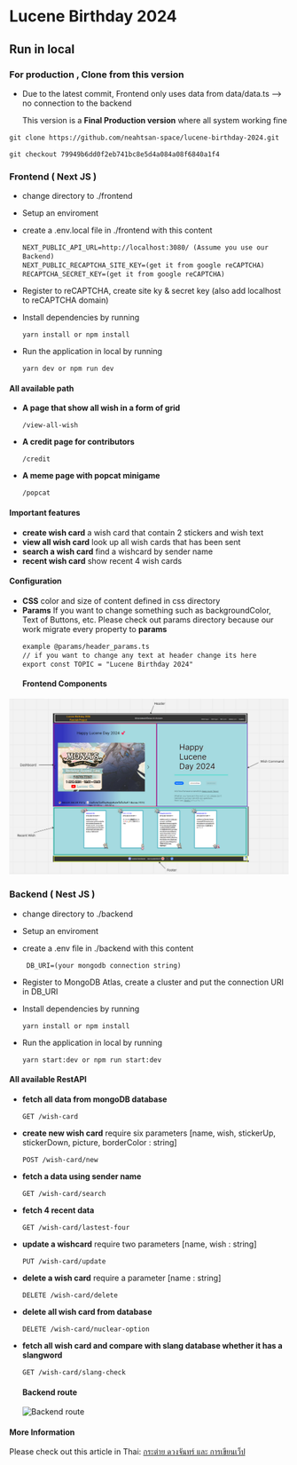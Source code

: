 # Lucene Birthday 2024


## **Run in local**


### For production , Clone from this version
-   Due to the latest commit, Frontend only uses data from data/data.ts --> no connection to the backend
    <br/>
    
    This version is a **Final Production version** where all system working fine
  
``` 
git clone https://github.com/neahtsan-space/lucene-birthday-2024.git 
```
```
git checkout 79949b6dd0f2eb741bc8e5d4a084a08f6840a1f4
```

### Frontend ( Next JS )

- change directory to ./frontend
- Setup an enviroment
- create a .env.local file in ./frontend with this content
    ```
    NEXT_PUBLIC_API_URL=http://localhost:3080/ (Assume you use our Backend)
    NEXT_PUBLIC_RECAPTCHA_SITE_KEY=(get it from google reCAPTCHA)
    RECAPTCHA_SECRET_KEY=(get it from google reCAPTCHA)
    ```
- Register to reCAPTCHA, create site ky & secret key (also add localhost to reCAPTCHA domain)

- Install dependencies by running
  
  ```
  yarn install or npm install
  ```
- Run the application in local by running

  ```
  yarn dev or npm run dev
  ```

#### All available path

-  **A page that show all wish in a form of grid**
    ```
    /view-all-wish
    ```
-  **A credit page for contributors**
    ```
    /credit
    ```
-  **A meme page with popcat minigame**
    ```
    /popcat
    ```
#### Important features

-   **create wish card**
    a wish card that contain 2 stickers and wish text
-   **view all wish card**
    look up all wish cards that has been sent
-   **search a wish card**
    find a wishcard by sender name
-   **recent wish card**
    show recent 4 wish cards

#### Configuration

-   **CSS**
    color and size of content defined in css directory 
-   **Params**
    If you want to change something such as backgroundColor, Text of Buttons, etc.
    Please check out params directory because our work migrate every property to **params**
    ```
    example @params/header_params.ts
    // if you want to change any text at header change its here
    export const TOPIC = "Lucene Birthday 2024"
    ```
    #### Frontend Components
![Frontend Componetns](/lucene_arch.png)
### Backend ( Nest JS )
- change directory to ./backend
- Setup an enviroment
- create a .env file in ./backend with this content
   ```
    DB_URI=(your mongodb connection string)
    ```
-  Register to MongoDB Atlas, create a cluster and put the connection URI in DB_URI

- Install dependencies by running
  
  ```
  yarn install or npm install
  ```
- Run the application in local by running

    ```
    yarn start:dev or npm run start:dev
    ```
#### All available RestAPI

-   **fetch all data from mongoDB database**
    ```
    GET /wish-card
    ```
-   **create new wish card**
    require six parameters [name, wish, stickerUp, stickerDown, picture, borderColor : string]
    ```
    POST /wish-card/new
    ```
-   **fetch a data using sender name**
    ```
    GET /wish-card/search
    ``` 
-   **fetch 4 recent data**
    ```
    GET /wish-card/lastest-four
    ```
-   **update a wishcard**
    require two parameters [name, wish : string]
    ```
    PUT /wish-card/update
    ```
-   **delete a wish card**
    require a parameter [name : string]
    ```
    DELETE /wish-card/delete
    ```
-   **delete all wish card from database**
    ```
    DELETE /wish-card/nuclear-option
    ```
-   **fetch all wish card and compare with slang database whether it has a slangword**
    ```
    GET /wish-card/slang-check
    ```
    #### Backend route
    ![Backend route](/backend_route.png)

#### More Information
Please check out this article in Thai: [กระต่าย ดวงจันทร์ และ การเขียนเว็ป](link.medium.com/X7MvLie0LHb)